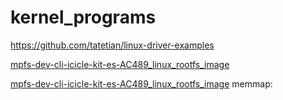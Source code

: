 # kernel_programs


https://github.com/tatetian/linux-driver-examples

[mpfs-dev-cli-icicle-kit-es-AC489_linux_rootfs_image](ftp://ftp.actel.com/outgoing/AC489/mpfs-dev-cli-icicle-kit-es-AC489_linux.rootfs.wic.gz) 

[mpfs-dev-cli-icicle-kit-es-AC489_linux_rootfs_image](https://bit.ly/33CF5eu)
memmap:


